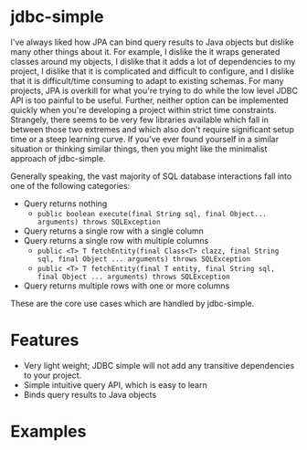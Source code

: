 # jdbc-simple

I've always liked how JPA can bind query results to Java objects but dislike many other things about it. For example, I dislike the it wraps generated classes around my objects, I dislike that it adds a lot of dependencies to my project, I dislike that it is complicated and difficult to configure, and I dislike that it is difficult/time consuming to adapt to existing schemas. For many projects, JPA is overkill for what you're trying to do while the low level JDBC API is too painful to be useful. Further, neither option can be implemented quickly when you're developing a project within strict time constraints. Strangely, there seems to be very few libraries available which fall in between those two extremes and which also don't require significant setup time or a steep learning curve. If you've ever found yourself in a similar situation or thinking similar things, then you might like the minimalist approach of jdbc-simple.

Generally speaking, the vast majority of SQL database interactions fall into one of the following categories:
* Query returns nothing
    * ```public boolean execute(final String sql, final Object... arguments) throws SQLException```
* Query returns a single row with a single column
* Query returns a single row with multiple columns
    * ```public <T> T fetchEntity(final Class<T> clazz, final String sql, final Object ... arguments) throws SQLException```
    * ```public <T> T fetchEntity(final T entity, final String sql, final Object ... arguments) throws SQLException```
* Query returns multiple rows with one or more columns

These are the core use cases which are handled by jdbc-simple.

# Features
* Very light weight; JDBC simple will not add any transitive dependencies to your project.
* Simple intuitive query API, which is easy to learn
* Binds query results to Java objects

# Examples
